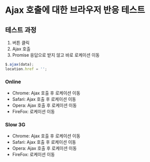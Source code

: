# Ajax 호출에 대한 브라우저 반응 테스트

## 테스트 과정

1. 버튼 클릭
2. Ajax 호출
3. Promise 응답으로 받지 않고 바로 로케이션 이동

```javascript
$.ajax(data);
location.href = '';
```

### Online

- Chrome: Ajax 호출 후 로케이션 이동
- Safari: Ajax 호출 후 로케이션 이동
- Opera: Ajax 호출 후 로케이션 이동
- FireFox: 로케이션 이동

### Slow 3G

- Chrome: Ajax 호출 후 로케이션 이동
- Safari: Ajax 호출 후 로케이션 이동
- Opera: Ajax 호출 후 로케이션 이동
- FireFox: 로케이션 이동
